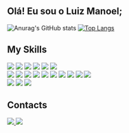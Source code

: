 ## Olá! Eu sou o Luiz Manoel;

![Anurag's GitHub stats](https://github-readme-stats.vercel.app/api?username=LuizManoelDev&show_icons=true&rank_icon=github&theme=dark&line_height=20&include_all_commits=false)
[![Top Langs](https://github-readme-stats.vercel.app/api/top-langs/?username=LuizManoelDev&layout=compact&theme=dark)](https://github.com/anuraghazra/github-readme-stats)


## My Skills
<div>
  <img src="https://img.shields.io/badge/Python-000000?style=for-the-badge&logo=python&logoColor=white" />
  <img src="https://img.shields.io/badge/JavaScript-000000?style=for-the-badge&logo=javascript&logoColor=white" />
  <img src="https://img.shields.io/badge/TypeScript-000000?style=for-the-badge&logo=typescript&logoColor=white" />
  <img src="https://img.shields.io/badge/Java-000000.svg?style=for-the-badge&logo=openjdk&logoColor=white" />
  <img src="https://img.shields.io/badge/Angular-000000.svg?style=for-the-badge&logo=angular&logoColor=white" />
   <img src="https://img.shields.io/badge/Spring-000000.svg?style=for-the-badge&logo=spring&logoColor=white" />
</div>
<div>
  <img src="https://img.shields.io/badge/AMAZON_WEB_SERVICES-000000?style=for-the-badge&logo=amazon&logoColor=white" />
  
  <img src="https://img.shields.io/badge/EC2-000000?style=for-the-badge&logo=amazonec2&logoColor=white" />
  <img src="https://img.shields.io/badge/LAMBDA-000000?style=for-the-badge&logo=amazonec2&logoColor=white" />
  
  <img src="https://img.shields.io/badge/S3-000000?style=for-the-badge&logo=amazons3&logoColor=white" />
  <img src="https://img.shields.io/badge/RDS-000000?style=for-the-badge&logo=amazonrds&logoColor=white"/>
  <img src="https://img.shields.io/badge/DYNAMODB-000000?style=for-the-badge&logo=amazonrds&logoColor=white"/>
  
  <img src="https://img.shields.io/badge/Sagemaker-000000?style=for-the-badge&logo=amazonalexa&logoColor=white" />
  <img src="https://img.shields.io/badge/Lex-000000?style=for-the-badge&logo=amazonalexa&logoColor=white" />
  <img src="https://img.shields.io/badge/Rekognition-000000?style=for-the-badge&logo=amazonalexa&logoColor=white" />
  <img src="https://img.shields.io/badge/Bedrock-000000?style=for-the-badge&logo=amazonalexa&logoColor=white" />
</div>

<div>
  <img src="https://img.shields.io/badge/PostgreSQL-000000?style=for-the-badge&logo=PostgreSQL&logoColor=white" />
  <img src="https://img.shields.io/badge/MySQL-000000?style=for-the-badge&logo=mysql&logoColor=white" />
  <img src="https://img.shields.io/badge/MongoDB-000000?style=for-the-badge&logo=MongoDB&logoColor=white" />
<div>
  


## Contacts
<div> 
  <a href = "mailto:dantasluizmanoel@gmail.com"> 
    <img src="https://img.shields.io/badge/-Gmail-000000?style=for-the-badge&logo=gmail&logoColor=white" target="_blank">
  </a>
<a href="https://www.linkedin.com/in/luiz-manoel-dantas-8b560221b"target="_blank">
  <img src="https://img.shields.io/badge/-LinkedIn-000000?style=for-the-badge&logo=linkedin&logoColor=white" target="_blank">
</a> 
</div>

